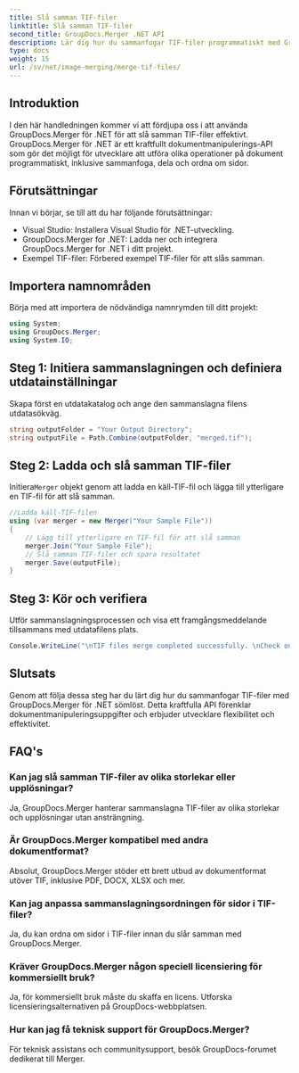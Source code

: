 ```yaml
---
title: Slå samman TIF-filer
linktitle: Slå samman TIF-filer
second_title: GroupDocs.Merger .NET API
description: Lär dig hur du sammanfogar TIF-filer programmatiskt med GroupDocs.Merger för .NET. Effektivt API för dokumentmanipulering för .NET-utvecklare.
type: docs
weight: 15
url: /sv/net/image-merging/merge-tif-files/
---
```

## Introduktion
I den här handledningen kommer vi att fördjupa oss i att använda GroupDocs.Merger för .NET för att slå samman TIF-filer effektivt. GroupDocs.Merger för .NET är ett kraftfullt dokumentmanipulerings-API som gör det möjligt för utvecklare att utföra olika operationer på dokument programmatiskt, inklusive sammanfoga, dela och ordna om sidor.
## Förutsättningar
Innan vi börjar, se till att du har följande förutsättningar:
- Visual Studio: Installera Visual Studio för .NET-utveckling.
- GroupDocs.Merger for .NET: Ladda ner och integrera GroupDocs.Merger for .NET i ditt projekt.
- Exempel TIF-filer: Förbered exempel TIF-filer för att slås samman.

## Importera namnområden
Börja med att importera de nödvändiga namnrymden till ditt projekt:
```csharp
using System; 
using GroupDocs.Merger;
using System.IO;
```
## Steg 1: Initiera sammanslagningen och definiera utdatainställningar
Skapa först en utdatakatalog och ange den sammanslagna filens utdatasökväg.
```csharp
string outputFolder = "Your Output Directory";
string outputFile = Path.Combine(outputFolder, "merged.tif");
```
## Steg 2: Ladda och slå samman TIF-filer
 Initiera`Merger` objekt genom att ladda en käll-TIF-fil och lägga till ytterligare en TIF-fil för att slå samman.
```csharp
//Ladda käll-TIF-filen
using (var merger = new Merger("Your Sample File"))
{
    // Lägg till ytterligare en TIF-fil för att slå samman
    merger.Join("Your Sample File");
    // Slå samman TIF-filer och spara resultatet
    merger.Save(outputFile);
}
```
## Steg 3: Kör och verifiera
Utför sammanslagningsprocessen och visa ett framgångsmeddelande tillsammans med utdatafilens plats.
```csharp
Console.WriteLine("\nTIF files merge completed successfully. \nCheck output in {0}", outputFolder);
```

## Slutsats
Genom att följa dessa steg har du lärt dig hur du sammanfogar TIF-filer med GroupDocs.Merger för .NET sömlöst. Detta kraftfulla API förenklar dokumentmanipuleringsuppgifter och erbjuder utvecklare flexibilitet och effektivitet.

## FAQ's
### Kan jag slå samman TIF-filer av olika storlekar eller upplösningar?
Ja, GroupDocs.Merger hanterar sammanslagna TIF-filer av olika storlekar och upplösningar utan ansträngning.
### Är GroupDocs.Merger kompatibel med andra dokumentformat?
Absolut, GroupDocs.Merger stöder ett brett utbud av dokumentformat utöver TIF, inklusive PDF, DOCX, XLSX och mer.
### Kan jag anpassa sammanslagningsordningen för sidor i TIF-filer?
Ja, du kan ordna om sidor i TIF-filer innan du slår samman med GroupDocs.Merger.
### Kräver GroupDocs.Merger någon speciell licensiering för kommersiellt bruk?
Ja, för kommersiellt bruk måste du skaffa en licens. Utforska licensieringsalternativen på GroupDocs-webbplatsen.
### Hur kan jag få teknisk support för GroupDocs.Merger?
För teknisk assistans och communitysupport, besök GroupDocs-forumet dedikerat till Merger.